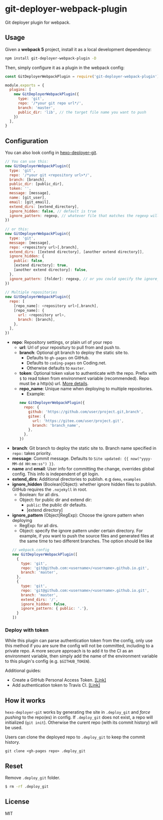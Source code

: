 # git-deployer-webpack-plugin

Git deployer plugin for webpack.

## Usage

Given a **webpack 5** project, install it as a local development dependency:

```bash
npm install git-deployer-webpack-plugin -D
```

Then, simply configure it as a plugin in the webpack config:

```javascript
const GitDeployerWebpackPlugin = require('git-deployer-webpack-plugin')

module.exports = {
  plugins: [
    new GitDeployerWebpackPlugin({
      type: 'git',
      repo: '/*your git repo url*/',
      branch: 'master',
      public_dir: 'lib', // the target file name you want to push
    })
  ],
}
```

## Configuration

You can also look config in [hexo-deployer-git](https://github.com/hexojs/hexo-deployer-git).

```js
// You can use this:
new GitDeployerWebpackPlugin({
  type: 'git',
  repo: '/*your git <repository url>*/',
  branch: [branch],
  public_dir: [public_dir],
  token: '',
  message: [message],
  name: [git_user],
  email: [git_email],
  extend_dirs: [extend_directory],
  ignore_hidden: false, // default is true
  ignore_pattern: regexp, // whatever file that matches the regexp will be ignored when deploying
})
  
// or this:
new GitDeployerWebpackPlugin({
  type: 'git',
  message: [message],
  repo: <repository url>[,branch],
  extend_dirs: [[extend directory], [another extend directory]],
  ignore_hidden: {
    public: false,
    [extend directory]: true,
    [another extend directory]: false,
  },
  ignore_pattern: [folder]: regexp, // or you could specify the ignore_pattern under a certain directory,
})
    
// Multiple repositories 
new GitDeployerWebpackPlugin({
  repo: [
    [repo_name]: <repository url>[,branch],
    [repo_name]: {
      url: <repository url>,
      branch: [branch],
    },
  ],
})
```

- **repo**: Repository settings, or plain url of your repo
  - **url**: Url of your repositury to pull from and push to.
  - **branch**: Optional git branch to deploy the static site to.
    - Defaults to `gh-pages` on GitHub.
    - Defaults to `coding-pages` on Coding.net.
    - Otherwise defaults to `master`.
  - **token**: Optional token value to authenticate with the repo. Prefix with `$` to read token from environment variable (recommended). Repo must be a http(s) url. [More details](#deploy-with-token).
  - **repo_name**: Unique name when deploying to multiple repositories.
    * Example:
    ```js
    new GitDeployerWebpackPlugin({
      repo: {
        github: 'https://github.com/user/project.git,branch',
        gitee: {
          url: 'https://gitee.com/user/project.git',
          branch: 'branch_name',
        },
      },
    })
    ```
- **branch**: Git branch to deploy the static site to. Branch name specified in `repo:` takes priority.
- **message**: Commit message. Defaults to `Site updated: {{ now("yyyy-MM-dd HH:mm:ss") }}`.
- **name** and **email**: User info for committing the change, overrides global config. This info is independent of git login.
- **extend_dirs**: Additional directories to publish. e.g `demo`, `examples`
- **ignore_hidden** (Boolean|Object): whether ignore hidden files to publish. GitHub requires the `.nojekyll` in root.
  * Boolean: for all dirs.
  * Object: for public dir and extend dir:
    * `public`: the public dir defaults.
    * [extend directory]
- **ignore_pattern** (Object|RegExp): Choose the ignore pattern when deploying
  * RegExp: for all dirs.
  * Object: specify the ignore pattern under certain directory. For example, if you want to push the source files and generated files at the same time to two different branches. The option should be like
  ```js
  // webpack.config
  new GitDeployerWebpackPlugin([
    {
      type: 'git',
      repo: 'git@github.com:<username>/<username>.github.io.git',
      branch: 'master',
    },
    {
      type: 'git',
      repo: 'git@github.com:<username>/<username>.github.io.git',
      branch: 'master',
      extend_dirs: '/',
      ignore_hidden: false,
      ignore_pattern: { public: '.'},
    }
  ])
  ```

### Deploy with token

While this plugin can parse authentication token from the config, only use this method if you are sure the config will not be committed, including to a private repo. A more secure approach is to add it to the CI as an environment variable, then simply add the name of the environment variable to this plugin's config (e.g. `$GITHUB_TOKEN`).

Additional guides:

- Create a GitHub Personal Access Token. [[Link]](https://help.github.com/articles/creating-a-personal-access-token-for-the-command-line)
- Add authentication token to Travis CI. [[Link]](https://docs.travis-ci.com/user/environment-variables/#defining-variables-in-repository-settings)

## How it works

`hexo-deployer-git` works by generating the site in `.deploy_git` and *force pushing* to the repo(es) in config.
If `.deploy_git` does not exist, a repo will initialized (`git init`).
Otherwise the curent repo (with its commit history) will be used.

Users can clone the deployed repo to `.deploy_git` to keep the commit history.
```
git clone <gh-pages repo> .deploy_git
```

## Reset

Remove `.deploy_git` folder.

``` bash
$ rm -rf .deploy_git
```

## License

MIT
